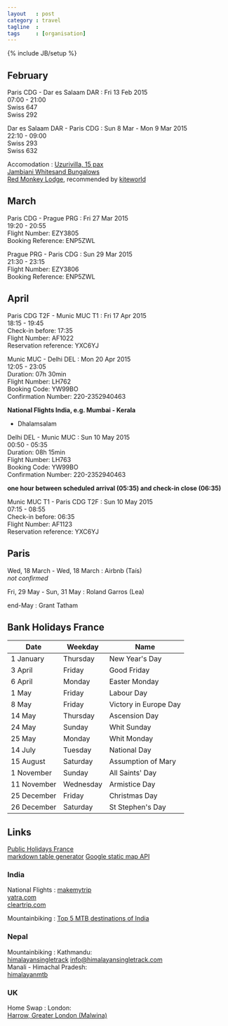 ```yaml
---
layout   : post
category : travel
tagline  : 
tags     : [organisation]
---
```

{% include JB/setup %}

## February

Paris CDG - Dar es Salaam DAR
:   Fri 13 Feb 2015  
    07:00 - 21:00  
    Swiss 647  
    Swiss 292  

Dar es Salaam DAR - Paris CDG
:   Sun 8 Mar - Mon 9 Mar 2015  
    22:10 - 09:00  
    Swiss 293  
    Swiss 632

Accomodation
:   [Uzurivilla, 15 pax](https://www.airbnb.com/rooms/2103808?checkin=02%2F14%2F2015&checkout=02%2F21%2F2015&guests=15&s=kiW4)  
    [Jambiani Whitesand Bungalows](http://www.hostelworld.com/hosteldetails.php/Jambiani-Whitesand-Bungalows/Zanzibar/52361?dateFrom=2015-02-14&dateTo=2015-02-22&sc_sau=avdc&sc_pos=7)  
    [Red Monkey Lodge](http://www.redmonkeylodge.com/), recommended by [kiteworld](http://www.kiteworldwide.com/en/kiteholidays/zanzibar-jambiani-paje/)

## March

Paris CDG - Prague PRG
:   Fri 27 Mar 2015  
    19:20 - 20:55  
    Flight Number: EZY3805  
    Booking Reference: ENP5ZWL

Prague PRG - Paris CDG
:   Sun 29 Mar 2015  
    21:30 - 23:15  
    Flight Number: EZY3806  
    Booking Reference: ENP5ZWL

## April 

Paris CDG T2F - Munic MUC T1
:   Fri 17 Apr 2015  
    18:15 - 19:45  
    Check-in before: 17:35  
    Flight Number: AF1022  
    Reservation reference: YXC6YJ

Munic MUC - Delhi DEL
:   Mon 20 Apr 2015  
    12:05 - 23:05  
    Duration: 07h 30min  
    Flight Number: LH762  
    Booking Code: YW99BO  
    Confirmation Number: 220-2352940463

**National Flights India, e.g. Mumbai - Kerala**

- Dhalamsalam

Delhi DEL - Munic MUC
:   Sun 10 May 2015  
    00:50 - 05:35  
    Duration: 08h 15min  
    Flight Number: LH763  
    Booking Code: YW99BO  
    Confirmation Number: 220-2352940463

**one hour between scheduled arrival (05:35) and check-in close (06:35)**

Munic MUC T1 - Paris CDG T2F
:   Sun 10 May 2015  
    07:15 - 08:55  
    Check-in before: 06:35  
    Flight Number: AF1123  
    Reservation reference: YXC6YJ

## Paris

Wed, 18 March - Wed, 18 March
:   Airbnb (Taís)  
	*not confirmed*

Fri, 29 May - Sun, 31 May
:   Roland Garros (Lea)

end-May
:   Grant Tatham

## Bank Holidays France

| Date        | Weekday   | Name                  |
|-------------|-----------|-----------------------|
| 1 January   | Thursday  | New Year's Day        |
| 3 April     | Friday    | Good Friday           |
| 6 April     | Monday    | Easter Monday         |
| 1 May       | Friday    | Labour Day            |
| 8 May       | Friday    | Victory in Europe Day |
| 14 May      | Thursday  | Ascension Day         |
| 24 May      | Sunday    | Whit Sunday           |
| 25 May      | Monday    | Whit Monday           |
| 14 July     | Tuesday   | National Day          |
| 15 August   | Saturday  | Assumption of Mary    |
| 1 November  | Sunday    | All Saints' Day       |
| 11 November | Wednesday | Armistice Day         |
| 25 December | Friday    | Christmas Day         |
| 26 December | Saturday  | St Stephen's Day      |

## Links

[Public Holidays France](http://publicholidays.fr/)  
[markdown table generator](http://www.tablesgenerator.com/markdown_tables)
[Google static map API](https://developers.google.com/maps/documentation/staticmaps/)

### India

National Flights
:   [makemytrip](http://www.makemytrip.com/)  
	[yatra.com](http://www.yatra.com/)  
    [cleartrip.com](http://www.cleartrip.com/flights/)  

Mountainbiking
:   [Top 5 MTB destinations of India](http://www.freeridermag.in/top-5-mountain-biking-destinations-of-india/)  

### Nepal

Mountainbiking
:   Kathmandu:  
    [himalayansingletrack](http://himalayansingletrack.com/)
    [info@himalayansingletrack.com](mailto:info@himalayansingletrack.com)  
    Manali - Himachal Pradesh:  
    [himalayanmtb](http://www.himalayanmtb.com/)

### UK 

Home Swap
:   London:  
    [Harrow, Greater London (Malwina)](www.lovehomeswap.com/home-exchange/united-kingdom/harrow-beautiful-ground-floor-apartment-in-victorian-house-in-london)
